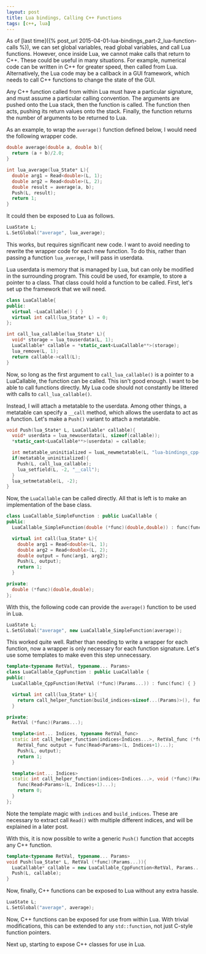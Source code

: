 ```yaml
---
layout: post
title: Lua bindings, Calling C++ Functions
tags: [c++, lua]
---
```


As of [last time]({% post_url 2015-04-01-lua-bindings_part-2_lua-function-calls %}),
  we can set global variables, read global variables, and call Lua functions.
However, once inside Lua, we cannot make calls that return to C++.
These could be useful in many situations.
For example, numerical code can be written in C++ for greater speed,
  then called from Lua.
Alternatively, the Lua code may be a callback in a GUI framework,
  which needs to call C++ functions to change the state of the GUI.

Any C++ function called from within Lua must have a particular signature,
  and must assume a particular calling convention.
The arguments are pushed onto the Lua stack,
  then the function is called.
The function then acts, pushing its return values onto the stack.
Finally, the function returns the number of arguments to be returned to Lua.


As an example, to wrap the `average()` function defined below,
  I would need the following wrapper code.

```c++
double average(double a, double b){
  return (a + b)/2.0;
}

int lua_average(lua_State* L){
  double arg1 = Read<double>(L, 1);
  double arg2 = Read<double>(L, 2);
  double result = average(a, b);
  Push(L, result);
  return 1;
}
```

It could then be exposed to Lua as follows.

```c++
LuaState L;
L.SetGlobal("average", lua_average);
```

This works, but requires significant new code.
I want to avoid needing to rewrite the wrapper code for each new function.
To do this, rather than passing a function `lua_average`, I will pass in userdata.

Lua userdata is memory that is managed by Lua, but can only be modified in the surrounding program.
This could be used, for example, to store a pointer to a class.
That class could hold a function to be called.
First, let's set up the framework that we will need.

```c++
class LuaCallable{
public:
  virtual ~LuaCallable() { }
  virtual int call(lua_State* L) = 0;
};

int call_lua_callable(lua_State* L){
  void* storage = lua_touserdata(L, 1);
  LuaCallable* callable = *static_cast<LuaCallable**>(storage);
  lua_remove(L, 1);
  return callable->call(L);
}
```

Now, so long as the first argument to `call_lua_callable()` is a pointer to a LuaCallable,
  the function can be called.
This isn't good enough.
I want to be able to call functions directly.
My Lua code should not constantly be littered with calls to `call_lua_callable()`.

Instead, I will attach a metatable to the userdata.
Among other things, a metatable can specify a `__call` method,
  which allows the userdata to act as a function.
Let's make a `Push()` variant to attach a metatable.

```c++
void Push(lua_State* L, LuaCallable* callable){
  void* userdata = lua_newuserdata(L, sizeof(callable));
  *static_cast<LuaCallable**>(userdata) = callable;

  int metatable_uninitialized = luaL_newmetatable(L, "lua-bindings_cpp-function");
  if(metatable_uninitialized){
    Push(L, call_lua_callable);
    lua_setfield(L, -2, "__call");
  }
  lua_setmetatable(L, -2);
}
```

Now, the `LuaCallable` can be called directly.
All that is left is to make an implementation of the base class.

```c++
class LuaCallable_SimpleFunction : public LuaCallable {
public:
  LuaCallable_SimpleFunction(double (*func)(double,double)) : func(func) { }

  virtual int call(lua_State* L){
    double arg1 = Read<double>(L, 1);
    double arg2 = Read<double>(L, 2);
    double output = func(arg1, arg2);
    Push(L, output);
    return 1;
  }

private:
  double (*func)(double,double);
};
```

With this, the following code can provide the `average()` function to be used in Lua.

```c++
LuaState L;
L.SetGlobal("average", new LuaCallable_SimpleFunction(average));
```

This worked quite well.
Rather than needing to write a wrapper for each function,
  now a wrapper is only necessary for each function signature.
Let's use some templates to make even this step unnecessary.

```c++
template<typename RetVal, typename... Params>
class LuaCallable_CppFunction : public LuaCallable {
public:
  LuaCallable_CppFunction(RetVal (*func)(Params...)) : func(func) { }

  virtual int call(lua_State* L){
    return call_helper_function(build_indices<sizeof...(Params)>(), func, L);
  }

private:
  RetVal (*func)(Params...);

  template<int... Indices, typename RetVal_func>
  static int call_helper_function(indices<Indices...>, RetVal_func (*func)(Params...), lua_State* L){
    RetVal_func output = func(Read<Params>(L, Indices+1)...);
    Push(L, output);
    return 1;
  }

  template<int... Indices>
  static int call_helper_function(indices<Indices...>, void (*func)(Params...), lua_State* L){
    func(Read<Params>(L, Indices+1)...);
    return 0;
  }
};
```

Note the template magic with `indices` and `build_indices`.
These are necessary to extract call `Read()` with multiple different indices,
  and will be explained in a later post.

With this, it is now possible to write a generic `Push()` function that accepts any C++ function.

```c++
template<typename RetVal, typename... Params>
void Push(lua_State* L, RetVal (*func)(Params...)){
  LuaCallable* callable = new LuaCallable_CppFunction<RetVal, Params...>(func);
  Push(L, callable);
}
```

Now, finally, C++ functions can be exposed to Lua without any extra hassle.

```c++
LuaState L;
L.SetGlobal("average", average);
```

Now, C++ functions can be exposed for use from within Lua.
With trivial modifications, this can be extended to any `std::function`,
  not just C-style function pointers.

Next up, starting to expose C++ classes for use in Lua.